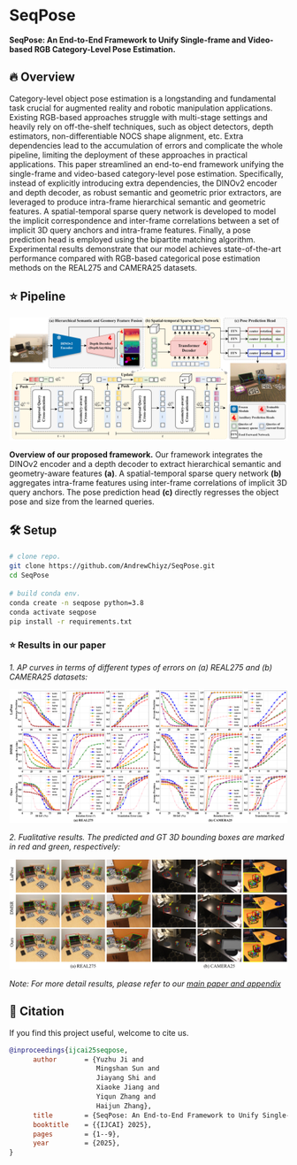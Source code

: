 # SeqPose
**SeqPose: An End-to-End Framework to Unify Single-frame and Video-based RGB Category-Level Pose Estimation.**

## 🔥 Overview
Category-level object pose estimation is a longstanding and fundamental task crucial for augmented reality and robotic manipulation applications. 
Existing RGB-based approaches struggle with multi-stage settings and heavily rely on off-the-shelf techniques, such as object detectors, depth estimators, non-differentiable NOCS shape alignment, etc. 
Extra dependencies lead to the accumulation of errors and complicate the whole pipeline, limiting the deployment of these approaches in practical applications. 
This paper streamlined an end-to-end framework unifying the single-frame and video-based category-level pose estimation. 
Specifically, instead of explicitly introducing extra dependencies, the DINOv2 encoder and depth decoder, as robust semantic and geometric prior extractors, are leveraged to produce intra-frame hierarchical semantic and geometric features. A spatial-temporal sparse query network is developed to model the implicit correspondence and inter-frame correlations between a set of implicit 3D query anchors and intra-frame features. Finally, a pose prediction head is employed using the bipartite matching algorithm. 
Experimental results demonstrate that our model achieves state-of-the-art performance compared with RGB-based categorical pose estimation methods on the REAL275 and CAMERA25 datasets.


## <a id="Method">⭐️ Pipeline</a>

<div align="center">
<img src="./assets/overview-rev7-CR.png" />
</div>

**Overview of our proposed framework.** Our framework integrates the DINOv2 encoder and a depth decoder to extract hierarchical semantic and geometry-aware features **(a)**. A spatial-temporal sparse query network **(b)** aggregates intra-frame features using inter-frame correlations of implicit 3D query anchors. The pose prediction head **(c)** directly regresses the object pose and size from the learned queries.





## 🛠️ Setup

```bash
# clone repo.
git clone https://github.com/AndrewChiyz/SeqPose.git
cd SeqPose

# build conda env.
conda create -n seqpose python=3.8
conda activate seqpose
pip install -r requirements.txt
```

### <a id="OurResults"> ⭐️ Results in our paper</a>

*1. AP curves in terms of different types of errors on (a) REAL275 and (b) CAMERA25 datasets:*

<div align="center">
<img src="./assets/APcurves.png" />
</div>


*2. Fualitative results. The predicted and GT 3D bounding boxes are marked in red and green, respectively:*

<div align="center">
<img src="./assets/vis-exp.jpg" />
</div>

*Note: For more detail results, please refer to our [main paper and appendix](https://andrewchiyz.github.io/vision.3dv.seqpose/)*


## 📑 Citation
If you find this project useful, welcome to cite us.
```bib
@inproceedings{ijcai25seqpose,
      author       = {Yuzhu Ji and
                      Mingshan Sun and
                      Jiayang Shi and
                      Xiaoke Jiang and
                      Yiqun Zhang and
                      Haijun Zhang},
      title        = {SeqPose: An End-to-End Framework to Unify Single-frame and Video-based RGB Category-Level Pose Estimation},
      booktitle    = {{IJCAI} 2025},
      pages        = {1--9},
      year         = {2025},
}
```